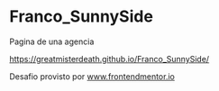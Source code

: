 # Franco_SunnySide
Pagina de una agencia

https://greatmisterdeath.github.io/Franco_SunnySide/

Desafio provisto por www.frontendmentor.io
